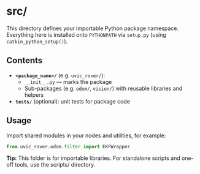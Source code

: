 # src/

This directory defines your importable Python package namespace. Everything here is installed onto `PYTHONPATH` via `setup.py` (using `catkin_python_setup()`).

## Contents

- **`<package_name>/`** (e.g. `uvic_rover/`):  
  - `__init__.py` — marks the package  
  - Sub-packages (e.g. `odom/`, `vision/`) with reusable libraries and helpers  
- **`tests/`** (optional): unit tests for package code

## Usage

Import shared modules in your nodes and utilities, for example:
```python
from uvic_rover.odom.filter import EKFWrapper
```

**Tip:** This folder is for importable libraries. For standalone scripts and one-off tools, use the scripts/ directory.